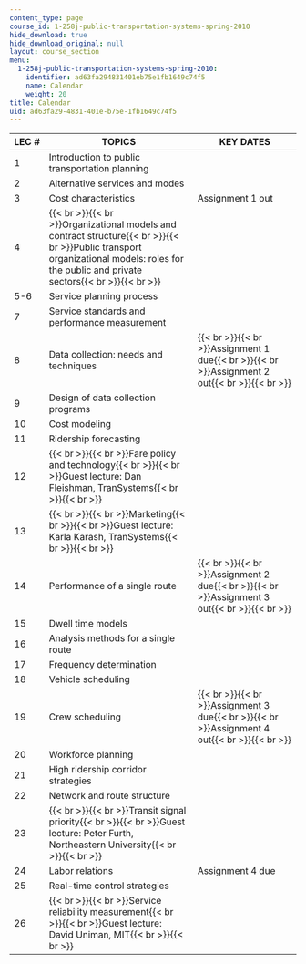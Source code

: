 ```yaml
---
content_type: page
course_id: 1-258j-public-transportation-systems-spring-2010
hide_download: true
hide_download_original: null
layout: course_section
menu:
  1-258j-public-transportation-systems-spring-2010:
    identifier: ad63fa294831401eb75e1fb1649c74f5
    name: Calendar
    weight: 20
title: Calendar
uid: ad63fa29-4831-401e-b75e-1fb1649c74f5
---
```


| LEC # | TOPICS | KEY DATES |
| --- | --- | --- |
| 1 | Introduction to public transportation planning |   |
| 2 | Alternative services and modes |   |
| 3 | Cost characteristics | Assignment 1 out |
| 4 | {{< br >}}{{< br >}}Organizational models and contract structure{{< br >}}{{< br >}}Public transport organizational models: roles for the public and private sectors{{< br >}}{{< br >}} |   |
| 5-6 | Service planning process |   |
| 7 | Service standards and performance measurement |   |
| 8 | Data collection: needs and techniques | {{< br >}}{{< br >}}Assignment 1 due{{< br >}}{{< br >}}Assignment 2 out{{< br >}}{{< br >}} |
| 9 | Design of data collection programs |   |
| 10 | Cost modeling |   |
| 11 | Ridership forecasting |   |
| 12 | {{< br >}}{{< br >}}Fare policy and technology{{< br >}}{{< br >}}Guest lecture: Dan Fleishman, TranSystems{{< br >}}{{< br >}} |   |
| 13 | {{< br >}}{{< br >}}Marketing{{< br >}}{{< br >}}Guest lecture: Karla Karash, TranSystems{{< br >}}{{< br >}} |   |
| 14 | Performance of a single route | {{< br >}}{{< br >}}Assignment 2 due{{< br >}}{{< br >}}Assignment 3 out{{< br >}}{{< br >}} |
| 15 | Dwell time models |   |
| 16 | Analysis methods for a single route |   |
| 17 | Frequency determination |   |
| 18 | Vehicle scheduling |   |
| 19 | Crew scheduling | {{< br >}}{{< br >}}Assignment 3 due{{< br >}}{{< br >}}Assignment 4 out{{< br >}}{{< br >}} |
| 20 | Workforce planning |   |
| 21 | High ridership corridor strategies |   |
| 22 | Network and route structure |   |
| 23 | {{< br >}}{{< br >}}Transit signal priority{{< br >}}{{< br >}}Guest lecture: Peter Furth, Northeastern University{{< br >}}{{< br >}} |   |
| 24 | Labor relations | Assignment 4 due |
| 25 | Real-time control strategies |   |
| 26 | {{< br >}}{{< br >}}Service reliability measurement{{< br >}}{{< br >}}Guest lecture: David Uniman, MIT{{< br >}}{{< br >}} |